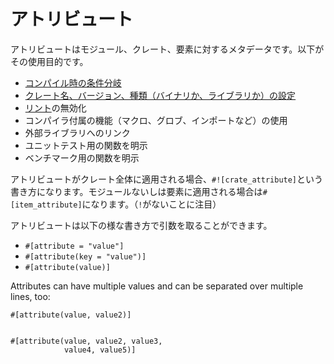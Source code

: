 <!--
# Attributes
-->
# アトリビュート

<!--
An attribute is metadata applied to some module, crate or item. This metadata
can be used to/for:
-->
アトリビュートはモジュール、クレート、要素に対するメタデータです。以下がその使用目的です。

<!-- TODO: Link these to their respective examples -->

<!--
* [conditional compilation of code][cfg]
* [set crate name, version and type (binary or library)][crate]
* disable [lints][lint] (warnings)
* enable compiler features (macros, glob imports, etc.)
* link to a foreign library
* mark functions as unit tests
* mark functions that will be part of a benchmark
-->
* [コンパイル時の条件分岐][cfg]
* [クレート名、バージョン、種類（バイナリか、ライブラリか）の設定][crate]
* [リント][lint]の無効化
* コンパイラ付属の機能（マクロ、グロブ、インポートなど）の使用
* 外部ライブラリへのリンク
* ユニットテスト用の関数を明示
* ベンチマーク用の関数を明示

<!--
When attributes apply to a whole crate, their syntax is `#![crate_attribute]`,
and when they apply to a module or item, the syntax is `#[item_attribute]`
(notice the missing bang `!`).
-->
アトリビュートがクレート全体に適用される場合、`#![crate_attribute]`という書き方になります。モジュールないしは要素に適用される場合は`#[item_attribute]`になります。（`!`がないことに注目）

<!--
Attributes can take arguments with different syntaxes:
-->
アトリビュートは以下の様な書き方で引数を取ることができます。

* `#[attribute = "value"]`
* `#[attribute(key = "value")]`
* `#[attribute(value)]`

Attributes can have multiple values and can be separated over multiple lines, too:

```rust,ignore
#[attribute(value, value2)]


#[attribute(value, value2, value3,
            value4, value5)]
```

[cfg]: attribute/cfg.md
[crate]: attribute/crate.md
[lint]: https://en.wikipedia.org/wiki/Lint_%28software%29
